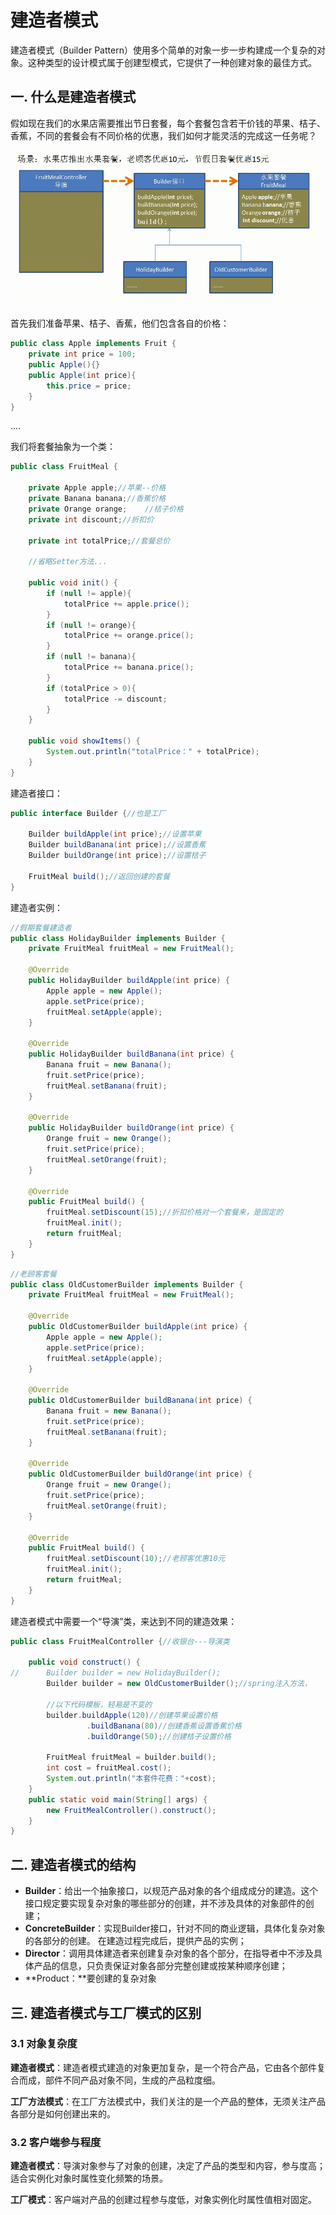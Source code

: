 # 建造者模式

建造者模式（Builder Pattern）使用多个简单的对象一步一步构建成一个复杂的对象。这种类型的设计模式属于创建型模式，它提供了一种创建对象的最佳方式。

## 一. 什么是建造者模式

假如现在我们的水果店需要推出节日套餐，每个套餐包含若干价钱的苹果、桔子、香蕉，不同的套餐会有不同价格的优惠，我们如何才能灵活的完成这一任务呢？

![](../images/3.png)

首先我们准备苹果、桔子、香蕉，他们包含各自的价格：

```java
public class Apple implements Fruit {
    private int price = 100;
    public Apple(){}
    public Apple(int price){
        this.price = price;
    }
}
```

....

我们将套餐抽象为一个类：

```java
public class FruitMeal {

    private Apple apple;//苹果--价格
    private Banana banana;//香蕉价格
    private Orange orange;    //桔子价格
    private int discount;//折扣价

    private int totalPrice;//套餐总价

    //省略Setter方法...

    public void init() {
        if (null != apple){
            totalPrice += apple.price();
        }
        if (null != orange){
            totalPrice += orange.price();
        }
        if (null != banana){
            totalPrice += banana.price();
        }
        if (totalPrice > 0){
            totalPrice -= discount;
        }
    }

    public void showItems() {
        System.out.println("totalPrice：" + totalPrice);
    }
}
```

建造者接口：

```java
public interface Builder {//也是工厂

    Builder buildApple(int price);//设置苹果
    Builder buildBanana(int price);//设置香蕉
    Builder buildOrange(int price);//设置桔子

    FruitMeal build();//返回创建的套餐
}
```

建造者实例：

```java
//假期套餐建造者
public class HolidayBuilder implements Builder {
    private FruitMeal fruitMeal = new FruitMeal();

    @Override
    public HolidayBuilder buildApple(int price) {
        Apple apple = new Apple();
        apple.setPrice(price);
        fruitMeal.setApple(apple);
    }

    @Override
    public HolidayBuilder buildBanana(int price) {
        Banana fruit = new Banana();
        fruit.setPrice(price);
        fruitMeal.setBanana(fruit);
    }

    @Override
    public HolidayBuilder buildOrange(int price) {
        Orange fruit = new Orange();
        fruit.setPrice(price);
        fruitMeal.setOrange(fruit);
    }

    @Override
    public FruitMeal build() {
        fruitMeal.setDiscount(15);//折扣价格对一个套餐来，是固定的
        fruitMeal.init();
        return fruitMeal;
    }
}
```

```java
//老顾客套餐
public class OldCustomerBuilder implements Builder {
    private FruitMeal fruitMeal = new FruitMeal();

    @Override
    public OldCustomerBuilder buildApple(int price) {
        Apple apple = new Apple();
        apple.setPrice(price);
        fruitMeal.setApple(apple);
    }

    @Override
    public OldCustomerBuilder buildBanana(int price) {
        Banana fruit = new Banana();
        fruit.setPrice(price);
        fruitMeal.setBanana(fruit);
    }

    @Override
    public OldCustomerBuilder buildOrange(int price) {
        Orange fruit = new Orange();
        fruit.setPrice(price);
        fruitMeal.setOrange(fruit);
    }

    @Override
    public FruitMeal build() {
        fruitMeal.setDiscount(10);//老顾客优惠10元
        fruitMeal.init();
        return fruitMeal;
    }
}
```

建造者模式中需要一个“导演”类，来达到不同的建造效果：

```java
public class FruitMealController {//收银台---导演类

    public void construct() {
//      Builder builder = new HolidayBuilder();
        Builder builder = new OldCustomerBuilder();//spring注入方法，
        
        //以下代码模板，轻易是不变的
        builder.buildApple(120)//创建苹果设置价格
                 .buildBanana(80)//创建香蕉设置香蕉价格
                 .buildOrange(50);//创建桔子设置价格
        
        FruitMeal fruitMeal = builder.build();
        int cost = fruitMeal.cost();
        System.out.println("本套件花费："+cost);
    }
    public static void main(String[] args) {
        new FruitMealController().construct();
    }
}
```

## 二. 建造者模式的结构

- **Builder**：给出一个抽象接口，以规范产品对象的各个组成成分的建造。这个接口规定要实现复杂对象的哪些部分的创建，并不涉及具体的对象部件的创建；
- **ConcreteBuilder**：实现Builder接口，针对不同的商业逻辑，具体化复杂对象的各部分的创建。 在建造过程完成后，提供产品的实例；
- **Director**：调用具体建造者来创建复杂对象的各个部分，在指导者中不涉及具体产品的信息，只负责保证对象各部分完整创建或按某种顺序创建；
- **Product：**要创建的复杂对象

## 三. 建造者模式与工厂模式的区别

### 3.1 对象复杂度

**建造者模式**：建造者模式建造的对象更加复杂，是一个符合产品，它由各个部件复合而成，部件不同产品对象不同，生成的产品粒度细。

**工厂方法模式**：在工厂方法模式中，我们关注的是一个产品的整体，无须关注产品各部分是如何创建出来的。



### 3.2 客户端参与程度

**建造者模式**：导演对象参与了对象的创建，决定了产品的类型和内容，参与度高；适合实例化对象时属性变化频繁的场景。

**工厂模式**：客户端对产品的创建过程参与度低，对象实例化时属性值相对固定。
